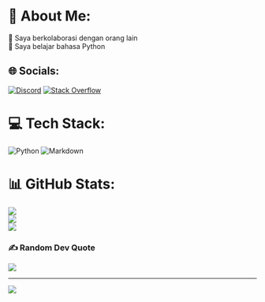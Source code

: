 # 💫 About Me:
🤝 Saya berkolaborasi dengan orang lain<br>🌱 Saya belajar bahasa Python


## 🌐 Socials:
[![Discord](https://img.shields.io/badge/Discord-%237289DA.svg?logo=discord&logoColor=white)](htttps://discord.gg/https://discord.gg/GcG39U9ZdG) [![Stack Overflow](https://img.shields.io/badge/-Stackoverflow-FE7A16?logo=stack-overflow&logoColor=white)](https://stackoverflow.com/users/user:19311452) 

# 💻 Tech Stack:
![Python](https://img.shields.io/badge/python-3670A0?style=for-the-badge&logo=python&logoColor=ffdd54) ![Markdown](https://img.shields.io/badge/markdown-%23000000.svg?style=for-the-badge&logo=markdown&logoColor=white)
# 📊 GitHub Stats:
![](https://github-readme-stats.vercel.app/api?username=Kudav5&theme=solarized-dark&hide_border=false&include_all_commits=true&count_private=true)<br/>
![](https://github-readme-streak-stats.herokuapp.com/?user=Kudav5&theme=solarized-dark&hide_border=false)<br/>
![](https://github-readme-stats.vercel.app/api/top-langs/?username=Kudav5&theme=solarized-dark&hide_border=false&include_all_commits=true&count_private=true&layout=compact)

### ✍️ Random Dev Quote
![](https://quotes-github-readme.vercel.app/api?type=horizontal&theme=radical)

---
[![](https://visitcount.itsvg.in/api?id=Kudav5&icon=5&color=6)](https://visitcount.itsvg.in)

<!-- Proudly created with GPRM ( https://gprm.itsvg.in ) -->

